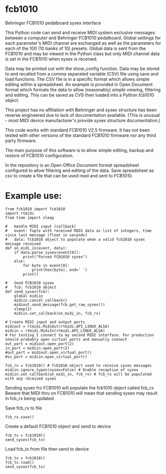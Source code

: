 # fcb1010
Behringer FCB1010 pedalboard sysex interface

This Python code can send and receive MIDI system exclusive messages between a computer and Behringer FCB1010 pedalboard. Global settings for each parameter's MIDI channel are exchanged as well as the parameters for each of the 100 (10 banks of 10) presets. Global data is sent from the FCB1010 and may be viewed in the Python class but only MIDI channel data is set in the FCB1010 when sysex is received.

Data may be printed out with the show_config function. Data may be stored to and recalled from a comma separated variable (CSV) file using save and load functions. The CSV file is in a specific format which allows simple editing within a spreadsheet. An example is provided in Open Document format which formats the data to allow (reasonably) simple viewing, filtering and editing. This can be saved as CVS then loaded into a Python fcb1010 object.

This project has no affiliation with Behringer and sysex structure has been reverse engineered due to lack of documentation available. (This is unusual - most MIDI device manufacturer's provide sysex structure documentation.)

This code works with standard FCB1010 V2.5 firmware. It has not been tested with other versions of the standard FCB1010 firmware nor any third party firmware.

The main purpose of this software is to allow simple editing, backup and restore of FCB1010 configuration.

In the repository is an Open Office Document format spreadsheet configured to allow filtering and editing of the data. Save spreadsheet as csv to create a file that can be used read and sent to FCB1010.

# Example use:

```
from fcb1010 import fcb1010
import rtmidi
from time import sleep

#   Handle MIDI input (callback)
#   event: Tuple with received MIDI data as list of integers, time since last message (float in seconds)
#   data: fcb1010 object to populate when a valid fcb1010 sysex message received
def on_midi_in(event, data):
    if data.parse_sysex(event[0]):
        print("Parsed FCB1010 sysex")
    else:
        for byte in event[0]:
            print(hex(byte), end=' ')
        print()

#   Send FCB1010 sysex
#   fcb: fcb1010 object
def send_sysex(fcb):
    global midiin
    midiin.cancel_callback()
    midiout.send_message(fcb.get_raw_sysex())
    sleep(2)
    midiin.set_callback(on_midi_in, fcb_rx)

# Create MIDI input and output ports
midiout = rtmidi.MidiOut(rtmidi.API_LINUX_ALSA)
midiin = rtmidi.MidiIn(rtmidi.API_LINUX_ALSA)
# For testing I connect to my second MIDI interface. For production should probably open virtual ports and manually connect
out_port = midiout.open_port(2)
in_port = midiin.open_port(2)
#out_port = midiout.open_virtual_port()
#in_port = midiin.open_virtual_port()

fcb_rx = fcb1010() # fcb1010 object used to receive sysex messages
midiin.ignore_types(sysex=False) # Enable reception of sysex
midiin.set_callback(on_midi_in, fcb_rx) # fcb_rx will be populated with any received sysex
```

Sending sysex fro FCB1010 will populate the fcb1010 object called fcb_rx. Beware that MIDI thru on FCB1010 will mean that sending sysex may result in fcb_rx being updated

Save fcb_rx to file
```
fcb_rx.save()
```

Create a default FCB1010 object and send to device
```
fcb_tx = fcb1010()
send_sysex(fcb_tx)
```

Load fcb_tx from file then send to device
```
fcb_tx = fcb1010()
fcb_tx.load()
send_sysex(fcb_tx)
```
